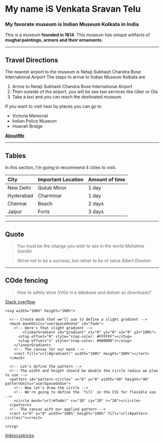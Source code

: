# My name iS Venkata Sravan Telu

### My favorate museum is Indian Museum Kolkata in India

This is a museum **founded in 1814**. This museum has unique artifacts of **mughal paintings, armors and their ornaments**.

---

## Travel Directions

The nearest airport to the museum is Netaji Subhash Chandra Bose International Airport
The steps to arrive to Indian Museum Kolkata are
1. Arrive to Netaji Subhash Chandra Bose International Airport
2. Then outside of the airport, you will be see taxi services like Uber or Ola
3. Take a taxi and you can reach the destinated museum.

If you want to visit near by places you can go to
* Victoria Memorial
* Indian Police Museum
* Howrah Bridge


**[AboutMe](https://github.com/Venkata-Sravan-Telu/assignment-Telu/blob/main/AboutMe.md)**

---

## Tables

In this section, I'm going to recommend 4 cities to visit.

| City | Important Location | Amount of time |
| :--- |    ---             |   ---          |
|New Delhi | Qutub Minor    |   1 day        |
|Hyderabad | Charminar      |   1 day        |
|Chennai   |  Beach         |   2 days      |
|Jaipur    |    Forts       |   3 days      |

---

## Quote 

> You must be the change you wish to see in the world *Mahatma Gandhi*

> Strive not to be a success, but rather to be of value *Albert Einstein*

---

## COde fencing

> How to safely store SVGs in a database and deliver as downloads?

[Stack overflow](https://stackoverflow.com/questions/73616108/how-to-safely-store-svgs-in-a-database-and-deliver-as-downloads)

```
<svg width="100%" height="100%">
  
  <!-- Create mask that we'll use to define a slight gradient -->
  <mask maskUnits="userSpaceOnUse" id="fade">
    <!-- Here's that slight gradient -->
     	<linearGradient id="gradient" x1="0" y1="0" x2="0" y2="100%">
      <stop offset="0" style="stop-color: #FFFFFF"></stop>
      <stop offset="1" style="stop-color: #000000"></stop>
    </linearGradient>
    <!-- The canvas for our mask -->
    <rect fill="url(#gradient)" width="100%" height="100%"></rect>
  </mask>
    
  <!-- Let's define the pattern -->
  <!-- The width and height should be double the circle radius we plan to use -->
  <pattern id="pattern-circles" x="0" y="0" width="40" height="40" patternUnits="userSpaceOnUse">
    <!-- Now let's draw the circle -->
    <!-- We're going to define the `fill` in the CSS for flexible use -->
    <circle mask="url(#fade)" cx="20" cy="20" r="20"></circle>
  </pattern>
  <!-- The canvas with our applied pattern -->
  <rect x="0" y="0" width="100%" height="100%" fill="url(#pattern-circles)"></rect>
  
</svg>
```

[linktocsstricks](https://css-tricks.com/snippets/svg/svg-patterns/)